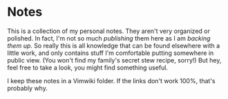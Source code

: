 # Notes #
This is a collection of my personal notes.  They aren't very organized or
polished.  In fact, I'm not so much _publishing_ them here as I am
_backing them up_.  So really this is all knowledge that can be found
elsewhere with a little work, and only contains stuff I'm comfortable putting
somewhere in public view.  (You won't find my family's secret stew recipe,
sorry!)  But hey, feel free to take a look, you might find something useful.

I keep these notes in a Vimwiki folder.  If the links don't work 100%, that's
probably why.
